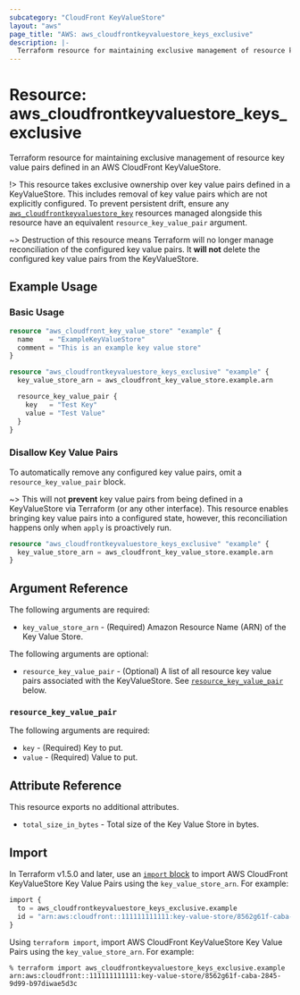 ```yaml
---
subcategory: "CloudFront KeyValueStore"
layout: "aws"
page_title: "AWS: aws_cloudfrontkeyvaluestore_keys_exclusive"
description: |-
  Terraform resource for maintaining exclusive management of resource key value pairs defined in an AWS CloudFront KeyValueStore.
---
```

# Resource: aws_cloudfrontkeyvaluestore_keys_exclusive

Terraform resource for maintaining exclusive management of resource key value pairs defined in an AWS CloudFront KeyValueStore.

!> This resource takes exclusive ownership over key value pairs defined in a KeyValueStore. This includes removal of key value pairs which are not explicitly configured. To prevent persistent drift, ensure any [`aws_cloudfrontkeyvaluestore_key`](./cloudfrontkeyvaluestore_key.html.markdown) resources managed alongside this resource have an equivalent `resource_key_value_pair` argument.

~> Destruction of this resource means Terraform will no longer manage reconciliation of the configured key value pairs. It __will not__ delete the configured key value pairs from the KeyValueStore.

## Example Usage

### Basic Usage

```terraform
resource "aws_cloudfront_key_value_store" "example" {
  name    = "ExampleKeyValueStore"
  comment = "This is an example key value store"
}

resource "aws_cloudfrontkeyvaluestore_keys_exclusive" "example" {
  key_value_store_arn = aws_cloudfront_key_value_store.example.arn

  resource_key_value_pair {
    key   = "Test Key"
    value = "Test Value"
  }
}
```

### Disallow Key Value Pairs

To automatically remove any configured key value pairs, omit a `resource_key_value_pair` block.

~> This will not __prevent__ key value pairs from being defined in a KeyValueStore via Terraform (or any other interface). This resource enables bringing key value pairs into a configured state, however, this reconciliation happens only when `apply` is proactively run.

```terraform
resource "aws_cloudfrontkeyvaluestore_keys_exclusive" "example" {
  key_value_store_arn = aws_cloudfront_key_value_store.example.arn
}
```

## Argument Reference

The following arguments are required:

* `key_value_store_arn` - (Required) Amazon Resource Name (ARN) of the Key Value Store.

The following arguments are optional:

* `resource_key_value_pair` - (Optional) A list of all resource key value pairs associated with the KeyValueStore.
See [`resource_key_value_pair`](#resource_key_value_pair) below.

### `resource_key_value_pair`

The following arguments are required:

* `key` - (Required) Key to put.
* `value` - (Required) Value to put.

## Attribute Reference

This resource exports no additional attributes.

* `total_size_in_bytes` - Total size of the Key Value Store in bytes.

## Import

In Terraform v1.5.0 and later, use an [`import` block](https://developer.hashicorp.com/terraform/language/import) to import AWS CloudFront KeyValueStore Key Value Pairs using the `key_value_store_arn`. For example:

```terraform
import {
  to = aws_cloudfrontkeyvaluestore_keys_exclusive.example
  id = "arn:aws:cloudfront::111111111111:key-value-store/8562g61f-caba-2845-9d99-b97diwae5d3c"
}
```

Using `terraform import`, import AWS CloudFront KeyValueStore Key Value Pairs using the `key_value_store_arn`. For example:

```console
% terraform import aws_cloudfrontkeyvaluestore_keys_exclusive.example arn:aws:cloudfront::111111111111:key-value-store/8562g61f-caba-2845-9d99-b97diwae5d3c
```

